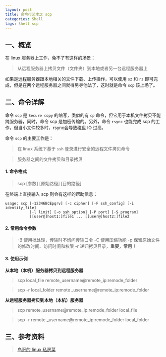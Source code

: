 ```yaml
---
layout: post
title: 命令行艺术之 scp
categories: Shell
tags: Shell scp
---
```


## 一、概览

在 linux 服务器上工作，免不了有这样的场景：

> 从远程服务器上拷贝文件（文件夹）到本地或者另一台远程服务器上

如果是远程服务器跟本地相关的文件下载、上传操作，可以使用 `sz` 和 `rz` 即可完成，但是在两个远程服务器之间就得另寻他法了，这时就是命令 `scp` 该上场了。

## 二、命令详解

命令 `scp` 是 `Secure copy` 的缩写，类似的有 `cp` 命令，但它用于本机文件拷贝不能跨服务器，同时，命令 scp 是加密传输的。另外，命令 `rsync` 也能完成 scp 的工作，但当小文件较多时，rsync会导致磁盘 IO 过高。

命令 `scp` 的主要工作是：

> 在 linux 系统下基于 `ssh` 登录进行安全的远程文件拷贝命令

> 服务器之间的文件拷贝和目录拷贝

#### 1. 命令格式

> scp [参数] [原始路径] [目的路径]

在终端上直接输入 scp 则会有这样的帮助信息：

<!--more-->

	usage: scp [-12346BCEpqrv] [-c cipher] [-F ssh_config] [-i identity_file]
           	   [-l limit] [-o ssh_option] [-P port] [-S program]
           	   [[user@]host1:]file1 ... [[user@]host2:]file2
           
#### 2. 常用命令参数

> -B 使用批处理，传输时不询问传输口令
> -C 使用压缩功能
> -p 保留原始文件的修改时间、访问时间和权限
> -r 递归拷贝目录，**重要，常用！**
           
#### 3. 使用示例

**从本地（本机）服务器拷贝到远程服务器**

> scp local_file remote_username@remote_ip:remode_folder

> scp -r local_folder remote _username@remote_ip:remode_folder

**从远程服务器拷贝到本地（本机）服务器**

> scp remote_username@remote_ip:remode_folder local_file 

> scp -r remote _username@remote_ip:remode_folder local_folder

## 三、参考资料

> [鸟哥的 linux 私房菜](http://linux.vbird.org/linux_basic/)